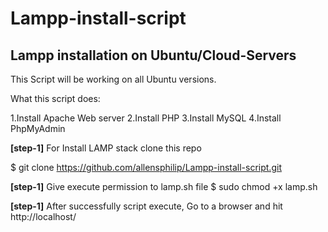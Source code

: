 # Lampp-install-script

<h2>Lampp installation on Ubuntu/Cloud-Servers</h2>
This Script will be working on all Ubuntu versions.

What this script does:

1.Install Apache Web server 
2.Install PHP 
3.Install MySQL 
4.Install PhpMyAdmin

<b>[step-1]</b>
For Install LAMP stack clone this repo

$ git clone https://github.com/allensphilip/Lampp-install-script.git

<b>[step-1]</b>
Give execute permission to lamp.sh file
$ sudo chmod +x lamp.sh 

<b>[step-1]</b>
After successfully script execute, Go to a browser and hit http://localhost/
